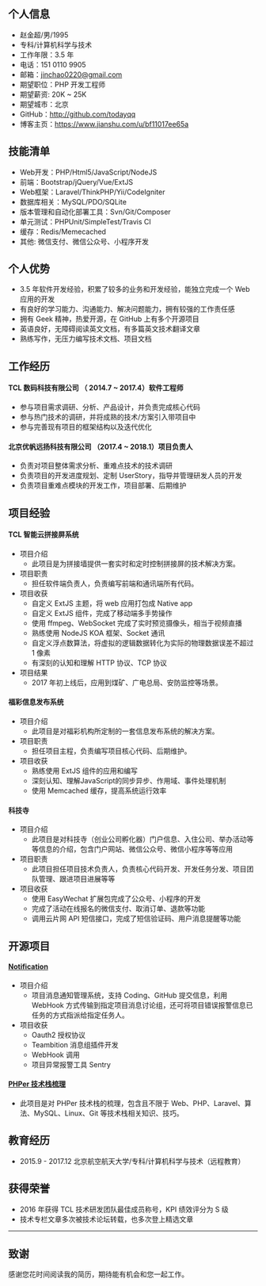 ## 个人信息

- 赵金超/男/1995
- 专科/计算机科学与技术 
- 工作年限：3.5 年
- 电话：151 0110 9905
- 邮箱：jinchao0220@gmail.com
- 期望职位：PHP 开发工程师
- 期望薪资: 20K ~ 25K
- 期望城市：北京
- GitHub：http://github.com/todayqq
- 博客主页：https://www.jianshu.com/u/bf11017ee65a

## 技能清单

- Web开发：PHP/Html5/JavaScript/NodeJS
- 前端：Bootstrap/jQuery/Vue/ExtJS
- Web框架：Laravel/ThinkPHP/Yii/CodeIgniter
- 数据库相关：MySQL/PDO/SQLite
- 版本管理和自动化部署工具：Svn/Git/Composer
- 单元测试：PHPUnit/SimpleTest/Travis CI 
- 缓存：Redis/Memecached
- 其他: 微信支付、微信公众号、小程序开发

## 个人优势

- 3.5 年软件开发经验，积累了较多的业务和开发经验，能独立完成一个 Web 应用的开发
- 有良好的学习能力、沟通能力、解决问题能力，拥有较强的工作责任感
- 拥有 Geek 精神，热爱开源，在 GitHub 上有多个开源项目
- 英语良好，无障碍阅读英文文档，有多篇英文技术翻译文章
- 熟练写作，无压力编写技术文档、项目文档

## 工作经历

#### TCL 数码科技有限公司 （ 2014.7 ~ 2017.4）软件工程师

- 参与项目需求调研、分析、产品设计，并负责完成核心代码
- 参与热门技术的调研，并将成熟的技术/方案引入带项目中
- 参与完善现有项目的框架结构以及迭代优化

#### 北京优帆远扬科技有限公司 （2017.4 ~ 2018.1）项目负责人

- 负责对项目整体需求分析、重难点技术的技术调研
- 负责项目的开发进度规划、定制 UserStory，指导并管理研发人员的开发
- 负责项目重难点模块的开发工作，项目部署、后期维护

## 项目经验

#### TCL 智能云拼接屏系统

- 项目介绍
    - 此项目是为拼接墙提供一套实时和定时控制拼接屏的技术解决方案。
- 项目职责
    - 担任软件端负责人，负责编写前端和通讯端所有代码。
- 项目收获
    - 自定义 ExtJS 主题，将 web 应用打包成 Native app
    - 自定义 ExtJS 组件，完成了移动端多手势操作
    - 使用 ffmpeg、WebSocket 完成了实时预览摄像头，相当于视频直播
    - 熟练使用 NodeJS KOA 框架、Socket 通讯
    - 自定义浮点数算法，将虚拟的逻辑数据转化为实际的物理数据误差不超过 1 像素
    - 有深刻的认知和理解 HTTP 协议、TCP 协议
- 项目结果
   - 2017 年初上线后，应用到煤矿、广电总局、安防监控等场景。
   
#### 福彩信息发布系统

- 项目介绍
  - 此项目是对福彩机构所定制的一套信息发布系统的解决方案。
- 项目职责
  - 担任项目主程，负责编写项目核心代码、后期维护。
- 项目收获
  - 熟练使用 ExtJS 组件的应用和编写
  - 深刻认知、理解JavaScript的同步异步、作用域、事件处理机制
  - 使用 Memcached 缓存，提高系统运行效率

#### 科技寺

- 项目介绍
  - 此项目是对科技寺（创业公司孵化器）门户信息、入住公司、举办活动等等信息的介绍，包含门户网站、微信公众号、微信小程序等等应用
- 项目职责
  - 此项目担任项目技术负责人，负责核心代码开发、开发任务分发、项目团队管理、跟进项目进展等等
- 项目收获
  - 使用 EasyWechat 扩展包完成了公众号、小程序的开发
  - 完成了活动在线报名的微信支付、取消订单、退款等功能
  - 调用云片网 API 短信接口，完成了短信验证码、用户消息提醒等功能

## 开源项目

#### [Notification](https://github.com/todayqq/notification)

- 项目介绍
  - 项目消息通知管理系统，支持 Coding、GitHub 提交信息，利用 WebHook 方式传输到指定项目消息讨论组，还可将项目错误报警信息已任务的方式指派给指定任务人。
- 项目收获
  - Oauth2 授权协议
  - Teambition 消息组插件开发
  - WebHook 调用
  - 项目异常报警工具 Sentry

#### [PHPer 技术栈梳理](https://github.com/todayqq/PHPerInterviewGuide)

- 此项目是对 PHPer 技术栈的梳理，包含且不限于 Web、PHP、Laravel、算法、MySQL、Linux、Git 等技术栈相关知识、技巧。

## 教育经历

- 2015.9 - 2017.12 北京航空航天大学/专科/计算机科学与技术（远程教育）

## 获得荣誉

- 2016 年获得 TCL 技术研发团队最佳成员称号，KPI 绩效评分为 S 级
- 技术专栏文章多次被技术论坛转载，也多次登上精选文章

---    

## 致谢

感谢您花时间阅读我的简历，期待能有机会和您一起工作。